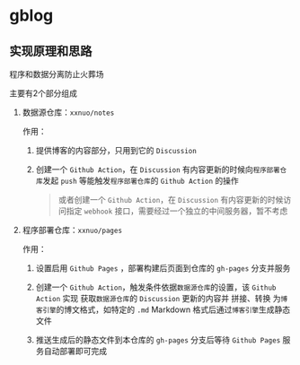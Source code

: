 # gblog

## 实现原理和思路
程序和数据分离防止火葬场

主要有2个部分组成

1. 数据源仓库：`xxnuo/notes`

    作用：

    1. 提供博客的内容部分，只用到它的 `Discussion`
    
    2. 创建一个 `Github Action`，在 `Discussion` 有内容更新的时候向`程序部署仓库`发起 `push` 等能触发`程序部署仓库`的 `Github Action` 的操作

        > 或者创建一个 `Github Action`，在 `Discussion` 有内容更新的时候访问指定 `webhook` 接口，需要经过一个独立的中间服务器，暂不考虑

2. 程序部署仓库：`xxnuo/pages`

    作用：

    1. 设置启用 `Github Pages` ，部署构建后页面到仓库的 `gh-pages` 分支并服务

    2. 创建一个 `Github Action`，触发条件依据`数据源仓库`的设置，该 `Github Action` 实现 获取`数据源仓库`的 `Discussion` 更新的内容并 拼接、转换 为`博客引擎`的博文格式，如特定的 `.md` Markdown 格式后通过`博客引擎`生成静态文件

    3. 推送生成后的静态文件到本仓库的 `gh-pages` 分支后等待 `Github Pages` 服务自动部署即可完成
